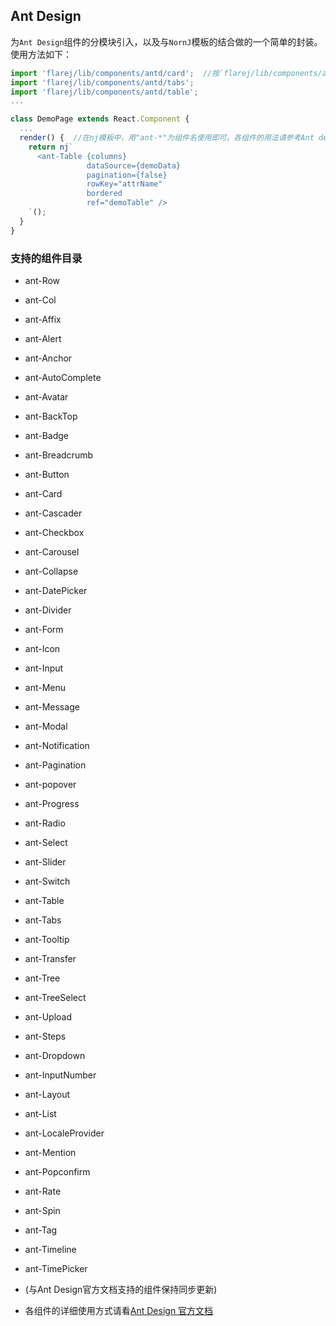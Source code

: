 ## Ant Design

为`Ant Design`组件的分模块引入，以及与`NornJ`模板的结合做的一个简单的封装。使用方法如下：

```js
import 'flarej/lib/components/antd/card';  //按`flarej/lib/components/antd/组件名`引入组件
import 'flarej/lib/components/antd/tabs';
import 'flarej/lib/components/antd/table';
...

class DemoPage extends React.Component {
  ...
  render() {  //在nj模板中，用"ant-*"为组件名使用即可。各组件的用法请参考Ant design官网
    return nj`
      <ant-Table {columns}
                 dataSource={demoData}
                 pagination={false}
                 rowKey="attrName"
                 bordered
                 ref="demoTable" />
    `();
  }
}
```

### 支持的组件目录

* ant-Row
* ant-Col
* ant-Affix
* ant-Alert
* ant-Anchor
* ant-AutoComplete
* ant-Avatar
* ant-BackTop
* ant-Badge
* ant-Breadcrumb
* ant-Button
* ant-Card
* ant-Cascader
* ant-Checkbox
* ant-Carousel
* ant-Collapse
* ant-DatePicker
* ant-Divider
* ant-Form
* ant-Icon
* ant-Input
* ant-Menu
* ant-Message
* ant-Modal
* ant-Notification
* ant-Pagination
* ant-popover
* ant-Progress
* ant-Radio
* ant-Select
* ant-Slider
* ant-Switch
* ant-Table
* ant-Tabs
* ant-Tooltip
* ant-Transfer
* ant-Tree
* ant-TreeSelect
* ant-Upload
* ant-Steps
* ant-Dropdown
* ant-InputNumber
* ant-Layout
* ant-List
* ant-LocaleProvider
* ant-Mention
* ant-Popconfirm
* ant-Rate
* ant-Spin
* ant-Tag
* ant-Timeline
* ant-TimePicker
* (与Ant Design官方文档支持的组件保持同步更新)


* 各组件的详细使用方式请看[Ant Design 官方文档](https://ant.design/docs/react/introduce-cn)
